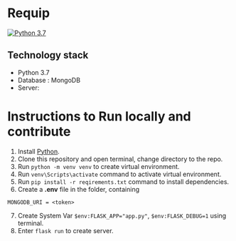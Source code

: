 # Requip
<ABOUT>


[![Python 3.7](https://img.shields.io/badge/python-3.7+-blue.svg)](https://www.python.org/downloads/release/python-370/)

## Technology stack

- Python 3.7
- Database : MongoDB
- Server: 
    
# Instructions to Run locally and contribute
1. Install [Python](https://www.python.org/downloads/).
2. Clone this repository and open terminal, change directory to the repo.
3. Run `python -m venv venv` to create virtual environment.
4. Run `venv\Scripts\activate` command to activate virtual environment.
5. Run `pip install -r reqirements.txt` command to install dependencies.
6. Create a **.env** file in the folder, containing

```
MONGODB_URI = <token>
```
7. Create System Var `$env:FLASK_APP="app.py"`, `$env:FLASK_DEBUG=1` using terminal.
8. Enter `flask run` to create server.

